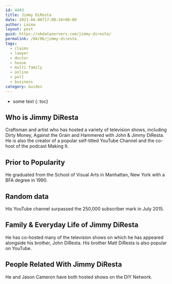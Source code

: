 ```yaml
---
id: 4443
title: Jimmy DiResta
date: 2021-04-06T17:00:34+00:00
author: Laima
layout: post
guid: https://ukdataservers.com/jimmy-diresta/
permalink: /04/06/jimmy-diresta
tags:
  - claims
  - lawyer
  - doctor
  - house
  - multi family
  - online
  - poll
  - business
category: Guides
---
```


* some text
{: toc}


## Who is Jimmy DiResta
                  
                  
                  
Craftsman and artist who has hosted a variety of television shows, including Dirty Money, Against the Grain and Hammered with John & Jimmy DiResta. He is also the creator of a popular self-titled YouTube Channel and the co-host of the podcast Making It.
                  
              
            
              
            
                
                
                
## Prior to Popularity
                  
                  
                  
He graduated from the School of Visual Arts in Manhattan, New York with a BFA degree in 1990.
                  
              
            
              
            
                
                
                
## Random data
                  
                  
                  
His YouTube channel surpassed the 250,000 subscriber mark in July 2015.
                  
              
            
              
            
                
                
                
## Family & Everyday Life of Jimmy DiResta
                  
                  
                  
He has co-hosted many of the television shows on which he has appeared alongside his brother, John DiResta. His brother Matt DiResta is also popular on YouTube.
                  
              
            
              
            
                
                
                
## People Related With Jimmy DiResta
                  
                  
                  
He and Jason Cameron have both hosted shows on the DIY Network.
                  
              
            
              
            
                
              
            
              
              
            
            
              
            
          
          
          